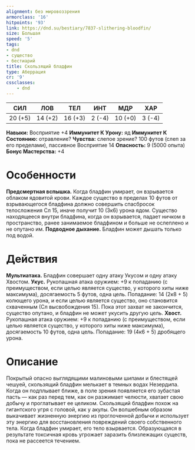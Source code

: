 ```yaml
---
alignment: без мировоззрения
armorclass: '16'
hitpoints: '93'
link: https://dnd.su/bestiary/7837-slithering-bloodfin/
size: Большая
speed: '5'
tags:
- dnd
- существо
- бестиарий
title: Скользящий бладфин
type: Аберрация
cr: '9'
cssclasses:
    - dnd
---
```



| СИЛ | ЛОВ | ТЕЛ | ИНТ | МДР | ХАР |
|---|---|---|---|---|---|
| 20 (+5) | 14 (+2) | 16 (+3) | 2 (-4) | 10 (+0) | 3 (-4) |
**Навыки:** Восприятие +4
**Иммунитет К Урону:** яд
**Иммунитет К Состоянию:** отравление?
**Чувства:** слепое зрение? 100 футов (слеп за его пределами), пассивное Восприятие 14
**Опасность:** 9 (5000 опыта)
**Бонус Мастерства:** +4


# Особенности
**Предсмертная вспышка.** Когда бладфин умирает, он взрывается облаком ядовитой крови. Каждое существо в пределах 10 футов от взрывающегося бладфина должно совершить спасбросок телосложения Сл 15, иначе получит 10 (3к6) урона ядом. Существо находящееся внутри бладфина, когда он взрывается, падает ничком в пространство, ранее занимаемое бладфином и больше не ослеплено и не опутано им.
**Подводное дыхание.** Бладфин может дышать только под водой.


# Действия
**Мультиатака.** Бладфин совершает одну атаку Укусом и одну атаку Хвостом.
**Укус.** Рукопашная атака оружием: +9 к попаданию (с преимуществом, если целью является существо, у которого хиты ниже максимума), досягаемость 5 футов, одна цель. Попадание: 14 (2к8 + 5) колющего урона, и если целью является существо, оно становится схваченным (Сл высвобождения 15). Пока этот захват не закончится, существо опутано, и бладфин не может укусить другую цель.
**Хвост.** Рукопашная атака оружием: +9 к попаданию (с преимуществом, если целью является существо, у которого хиты ниже максимума), досягаемость 10 футов, одна цель. Попадание: 19 (4к6 + 5) дробящего урона.


# Описание
Покрытый опасно выглядящими малиновыми шипами и блестящей чешуей, скользящий бладфин мелькает в темных водах Незердипа. Когда он подплывает ближе, в поле зрения появляется его зубастая пасть — как раз перед тем, как он разжимает челюсти, хватает свою добычу и проглатывает ее целиком. Скользящий бладфин похож на гигантского угря с головой, как у акулы. Он волшебным образом выкачивает жизненную энергию из проглоченной добычи и использует эту энергию для восстановления повреждений своего собственного тела. Когда бладфин умирает, его тело взырвается. Образующаяся в результате токсичная кровь угрожает заразить близлежащих существ, пока не рассеется течением.